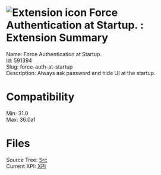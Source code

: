 # ![Extension icon](https://addons.thunderbird.net/static/img/addon-icons/security-64.png) Force Authentication at Startup. : Extension Summary

Name: Force Authentication at Startup.  
Id: 591394  
Slug: force-auth-at-startup  
Description: Always ask password and hide UI at the startup.
  

# Compatibility
Min: 31.0  
Max: 36.0a1  

# Files

Source Tree: [Src](C:/Dev/Thunderbird/ThunderKdB/xall/xOther/591394-force-auth-at-startup/src)  
Current XPI: [XPI](C:/Dev/Thunderbird/ThunderKdB/xall/xOther/591394-force-auth-at-startup/xpi)  



